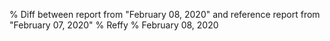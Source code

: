 % Diff between report from "February 08, 2020" and reference report from "February 07, 2020"
% Reffy
% February 08, 2020

